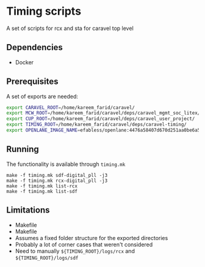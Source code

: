 # Timing scripts

A set of scripts for rcx and sta for caravel top level 

## Dependencies
- Docker

## Prerequisites

A set of exports are needed:
```bash
export CARAVEL_ROOT=/home/kareem_farid/caravel/
export MCW_ROOT=/home/kareem_farid/caravel/deps/caravel_mgmt_soc_litex/
export CUP_ROOT=/home/kareem_farid/caravel/deps/caravel_user_project/
export TIMING_ROOT=/home/kareem_farid/caravel/deps/caravel-timing/
export OPENLANE_IMAGE_NAME=efabless/openlane:4476a58407d670d251aa0be6a55e5391bb181c4e-amd64
```

## Running

The functionality is available through `timing.mk`

```
make -f timing.mk sdf-digital_pll -j3
make -f timing.mk rcx-digital_pll -j3
make -f timing.mk list-rcx
make -f timing.mk list-sdf
```

## Limitations

- Makefile
- Makefile
- Assumes a fixed folder structure for the exported directories
- Probably a lot of corner cases that weren't considered
- Need to manually `${TIMING_ROOT}/logs/rcx` and `${TIMING_ROOT}/logs/sdf`
